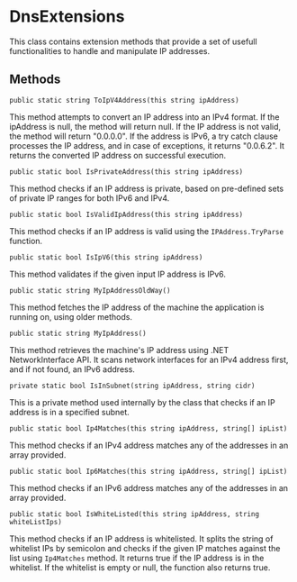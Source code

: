 # DnsExtensions

This class contains extension methods that provide a set of usefull functionalities to handle and manipulate IP addresses.

## Methods

`public static string ToIpV4Address(this string ipAddress)`

This method attempts to convert an IP address into an IPv4 format. If the ipAddress is null, the method will return null. If the IP address is not valid, the method will return "0.0.0.0". If the address is IPv6, a try catch clause processes the IP address, and in case of exceptions, it returns "0.0.6.2". It returns the converted IP address on successful execution.

`public static bool IsPrivateAddress(this string ipAddress)`

This method checks if an IP address is private, based on pre-defined sets of private IP ranges for both IPv6 and IPv4.

`public static bool IsValidIpAddress(this string ipAddress)`

This method checks if an IP address is valid using the `IPAddress.TryParse` function.

`public static bool IsIpV6(this string ipAddress)`

This method validates if the given input IP address is IPv6.

`public static string MyIpAddressOldWay()`

This method fetches the IP address of the machine the application is running on, using older methods. 

`public static string MyIpAddress()`

This method retrieves the machine's IP address using .NET NetworkInterface API. It scans network interfaces for an IPv4 address first, and if not found, an IPv6 address.

`private static bool IsInSubnet(string ipAddress, string cidr)`

This is a private method used internally by the class that checks if an IP address is in a specified subnet.

`public static bool Ip4Matches(this string ipAddress, string[] ipList)`

This method checks if an IPv4 address matches any of the addresses in an array provided.

`public static bool Ip6Matches(this string ipAddress, string[] ipList)`

This method checks if an IPv6 address matches any of the addresses in an array provided.

`public static bool IsWhiteListed(this string ipAddress, string whiteListIps)`

This method checks if an IP address is whitelisted. It splits the string of whitelist IPs by semicolon and checks if the given IP matches against the list using `Ip4Matches` method. It returns true if the IP address is in the whitelist. If the whitelist is empty or null, the function also returns true.